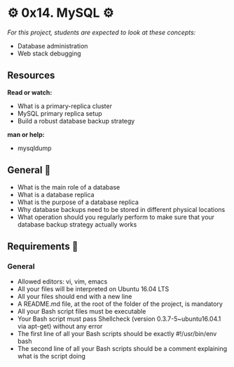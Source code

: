 # :gear: 0x14. MySQL :gear:
 
*For this project, students are expected to look at these concepts:*

- Database administration
- Web stack debugging


## Resources
**Read or watch:**

- What is a primary-replica cluster
- MySQL primary replica setup
- Build a robust database backup strategy

**man or help:**

- mysqldump


## General :triangular_ruler:
- What is the main role of a database
- What is a database replica
- What is the purpose of a database replica
- Why database backups need to be stored in different physical locations
- What operation should you regularly perform to make sure that your database backup strategy actually works

## Requirements :triangular_ruler:
### General
- Allowed editors: vi, vim, emacs
- All your files will be interpreted on Ubuntu 16.04 LTS
- All your files should end with a new line
- A README.md file, at the root of the folder of the project, is mandatory
- All your Bash script files must be executable
- Your Bash script must pass Shellcheck (version 0.3.7-5~ubuntu16.04.1 via apt-get) without any error
- The first line of all your Bash scripts should be exactly #!/usr/bin/env bash
- The second line of all your Bash scripts should be a comment explaining what is the script doing



